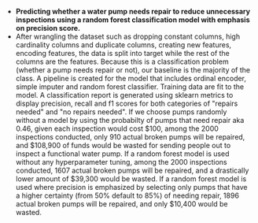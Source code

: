 - **Predicting whether a water pump needs repair to reduce unnecessary inspections using a random forest classification model with emphasis on precision score.**
- After wrangling the dataset such as dropping constant columns, high cardinality columns and duplicate columns, creating new features, encoding features, the data is split into target while the rest of the columns are the features. Because this is a classification problem (whether a pump needs repair or not), our baseline is the majority of the class. A pipeline is created for the model that includes ordinal encoder, simple imputer and random forest classifier. Training data are fit to the model. A classification report is generated using sklearn metrics to display precision, recall and f1 scores for both categories of "repairs needed" and "no repairs needed". If we choose pumps randomly without a model by using the probabilty of pumps that need repair aka 0.46, given each inspection would cost $100, among the 2000 inspections conducted, only 910 actual broken pumps will be repaired, and $108,900 of funds would be wasted for sending people out to inspect a functional water pump. If a random forest model is used without any hyperparameter tuning, among the 2000 inspections conducted, 1607 actual broken pumps will be repaired, and a drastically lower amount of $39,300 would be wasted. If a random forest model is used where precision is emphasized by selecting only pumps that have a higher certainty (from 50% default to 85%) of needing repair, 1896 actual broken pumps will be repaired, and only $10,400 would be wasted.
